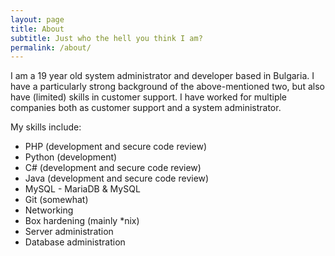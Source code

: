 ```yaml
---
layout: page
title: About
subtitle: Just who the hell you think I am?
permalink: /about/
---
```


I am a 19 year old system administrator and developer based in Bulgaria. I have a particularly strong background of the above-mentioned two, but also have (limited) skills in customer support. I have worked for multiple companies both as customer support and a system administrator.

My skills include:

* PHP (development and secure code review)
* Python (development)
* C# (development and secure code review)
* Java (development and secure code review)
* MySQL - MariaDB & MySQL
* Git (somewhat)
* Networking
* Box hardening (mainly *nix)
* Server administration
* Database administration
